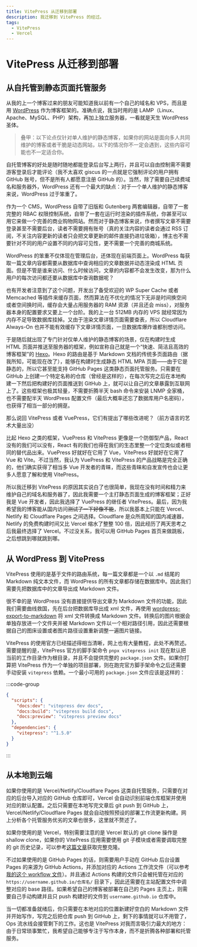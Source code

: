 ```yaml
---
title: VitePress 从迁移到部署
description: 我迁移到 VitePress 的经过。
tags:
  - VitePress
  - Vercel
---
```


# VitePress 从迁移到部署

## 从自托管到静态页面托管服务

从我的上一个博客过来的朋友可能知道我以前有一个自己的域名和 VPS，而且是用 [WordPress](https://wordpress.org/) 作为博客框架的。准确点说，我当时用的是 LAMP（Linux、Apache、MySQL、PHP）架构，再加上独立服务器，一看就是天生 WordPress 圣体。

> 叠甲：以下论点仅针对单人维护的静态博客，如果你的网站是面向多人共同维护的博客或者干脆是动态网站，以下的情况你不一定会遇到，这些内容可能也不一定适合你。

自托管博客的好处是随时随地都能登录后台写上两行，并且可以自由控制需不需要游客登录后才能评论（我不太喜欢 giscus 的一点就是它强制评论的用户拥有 GitHub 账号，但不是所有人都愿意注册 GitHub 的）。当然，除了需要自己续费域名和服务器外，WordPress 还有一个最大的缺点：对于一个单人维护的静态博客来说，WordPress 过于笨重了。

作为一个 CMS，WordPress 自带了旧版和 Gutenberg 两套编辑器，自带了一套完整的 RBAC 权限控制系统，自带了一套在运行时渲染的插件系统，你甚至可以用它来做一个完善的商业购物网站。然而对于静态博客来说，作者撰写文章不需要登录甚至不需要后台，读者不需要拥有账号（真的关注内容的读者会通过 RSS 订阅，不关注内容更新的读者只会把文章更新的邮件直接扔进垃圾箱），博主也不需要针对不同的用户设置不同的内容可见性，更不需要一个完善的商城系统。

WordPress 的笨重不仅体现在管理后台，还体现在前端页面上。WordPress 每获取一篇文章内容都需要从数据库中查询相应的文章数据并动态渲染成 HTML 页面。但是不管是谁来访问、什么时候访问，文章的内容都不会发生改变，那为什么用户的每次访问都还要从数据库中查询数据呢？

也有开发者注意到了这个问题，开发出了备受欢迎的 WP Super Cache 或者 Memcached 等插件来缓存页面，然而算法在不优化的情况下无非是时间换空间或者空间换时间，缓存会大量占用服务器的 RAM 资源（并且还会 miss），对服务器本身的配置要求又要上一个台阶。我的上一台 512MB 内存的 VPS 就经常因为内存不足导致数据库挂掉。又由于渲染文章详情页面需要查表，所以 Cloudflare Always-On 也并不能有效缓存下文章详情页面，一旦数据库爆炸谁都别想访问。

于是随后就出现了专门针对仅单人维护的静态博客的场景，仅在构建时生成 HTML 页面并推送至服务器的框架，例如宣称自己就是一个“快速、简洁且高效的博客框架”的 [Hexo](https://hexo.io/)。Hexo 的路由是基于 Markdown 文档的传统多页面路由（据我所知，可能现在改了），能够在构建时生成静态 HTML MPA 页面——由于它是静态的，所以它甚至能支持 GitHub Pages 这类静态页面托管服务。只需要在 GitHub 上创建一个特定名称的仓库（曾经是这样的），在每次写完之后在本地构建一下然后把构建好的页面推送到 GitHub 上，就可以让自己的文章暴露到互联网上了。这些框架也极其轻量，不需要折腾半天 bash 命令来安装 LNMP 全家桶，也不需要配半天 WordPress 配置文件（最后大概率还忘了数据库用户名密码），也获得了相当一部分的拥趸。

那么说回 VitePress 或者 VuePress，它们有提出了哪些改进呢？（前方语言的艺术大量出没）

比起 Hexo 之类的框架，VuePress 和 VitePress 更像是一个防御型产品，React 没有的我们可以没有，React 有的我们也得在我们的生态里整一个定位类似或者相同的替代品出来。VuePress 好就好在它用了 Vue，VitePress 好就好在它用了 Vue 和 Vite。不过当然，我认为 VuePress 和 VitePress 的产品战略是完全正确的，他们确实获得了相当多 Vue 开发者的青睐，而这些青睐和自发宣传也会让更多人愿意了解和使用 VitePress。

所以我迁移到 VitePress 的原因其实说白了也很简单，我现在没有时间和精力来维护自己的域名和服务器了，因此我需要一个主打静态页面生成的博客框架；正好我是 Vue 开发者，因此我选择了 VuePress 的继任者 VitePress。最后，因为我希望我的博客能从国内访问~~测试了一下好像不能~~，所以我基本上只能在 Vercel、Netlify 和 Cloudflare Pages 之间选择。Cloudflare 是众所周知的国内减速器，Netlify 的免费构建时间又比 Vercel 缩水了整整 100 倍，因此经历了两天思考之后我最终选择了 Vercel。不过没关系，我可以用 GitHub Pages 首页来做跳板，之后想跳到哪就跳到哪。

## 从 WordPress 到 VitePress

VitePress 使用的是基于文件的路由系统，每一篇文章都是一个以 `.md` 结尾的 Markdown 纯文本文件，而 WordPress 的所有文章都存储在数据库中。因此我们需要先把数据库中的文章导出成 Markdown 文件。

很不幸的是 WordPress 没有直接提供导出文章为 Markdown 文件的功能，因此我们需要曲线救国，先在后台把数据库导出成 xml 文件，再使用 [wordpress-export-to-markdown](https://github.com/lonekorean/wordpress-export-to-markdown) 将 xml 文件转换成 Markdown 文件。转换后的图片根据会单独存放进一个文件夹并被 Markdown 文件以一个相对路径引用，因此还需要根据自己的图床设置或者图片路径设置重新调整一遍图片链接。

VitePress 的使用官方已经描述得相当清晰，网上也有大量教程，此处不再赘述。需要提醒的是，VitePress 官方的脚手架命令 `pnpx vitepress init` 现在默认把当前的工作目录作为根目录，并且不会提供完整的 `package.json` 文件。如果你打算把 VitePress 作为一个单独的项目部署，则在跑完官方脚手架命令之后还需要手动安装 `vitepress` 依赖。一个最小可用的 `package.json` 文件应该是这样的：

:::code-group

```json [package.json]
{
  "scripts": {
    "docs:dev": "vitepress dev docs",
    "docs:build": "vitepress build docs",
    "docs:preview": "vitepress preview docs"
  },
  "dependencies": {
    "vitepress": "^1.5.0"
  }
}
```

:::

## 从本地到云端

如果你使用的是 Vercel/Netlify/Cloudflare Pages 这类自托管服务，只需要在对应的后台导入对应的 GitHub 仓库即可，Vercel 会自动识别前端仓库框架并使用对应的默认配置。之后只需要在本地写完文章后 git push 到 GitHub 上，Vercel/Netlify/Cloudflare Pages 就会自动按照预设的部署工作流更新构建。网上分析各个托管服务优劣的文章也很多，这里就不赘述了。

如果你使用的是 Vercel，特别需要注意的是 Vercel 默认的 git clone 操作是 shallow clone，如果你的 VitePress 应用需要使用 git 子模块或者需要调取完整的 git 历史记录，可以参考[这篇文章](../frontend/vercel-deep-clone)获取完整克隆。

不过如果使用的是 GitHub Pages 的话，则需要用户手动在 GitHub 后台设置 Pages 的来源为 GitHub Actions，并添加对应的 Actions 工作流文件（可以参考[我的这个 workflow 文件](https://github.com/mark9804/blog/blob/713bf77fe6b0f3f245db37d1a2741bbce6cc6963/.github/workflows/deploy.yml)）。并且通过 Actions 构建的文件只会被托管在对应的 `https://username.github.io/仓库名/` 目录下，因此还需要在主站配置文件中调整对应的 base 路径。如果希望自己的博客被部署在自己的 Pages 主页上，则需要自己手动构建并且只 push 构建好的文件到 `username.github.io` 仓库中。

当一切都准备就绪后，你只需要在本地对应的位置新建好空白的 Markdown 文件并开始写作，写完之后把仓库 push 到 GitHub 上，剩下的事情就可以不用管了，Ops 流水线会接管剩下的工作。这也是 VitePress 对我而言吸引力最大的地方：由于日常琐事繁忙，我希望自己能够专注于写作本身，而不是折腾各种部署和托管服务。

